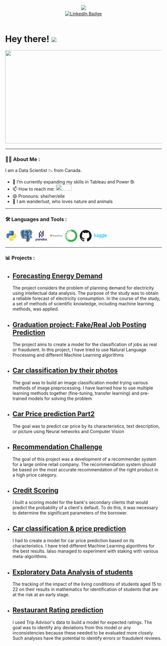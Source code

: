 <div id="header" align="center">
  <img src="https://media.giphy.com/media/paTz7UZbPfTZFRYnnB/giphy.gif" width="100"/>
</div>
<div id="badges" align="center">
  <a href="https://www.linkedin.com/in/palina-rudakova/">
  <img src="https://img.shields.io/badge/LinkedIn-blue?style=for-the-badge&logo=linkedin&logoColor=white" alt="LinkedIn Badge"/>
      </a>
</div>
<div id="badges" align="center">
<img src="https://komarev.com/ghpvc/?username=Polinia&style=flat-square&color=blue" alt=""/>
    </a>
</div>
<h1>
  Hey there!
  <img src="https://media.giphy.com/media/hvRJCLFzcasrR4ia7z/giphy.gif" width="30px"/>
</h1>

<div align="center">
  <img src="https://media.giphy.com/media/l46Cy1rHbQ92uuLXa/giphy.gif" width="600" height="300"/>
</div>
  
  ---
  
### :woman_technologist: About Me :
  
  I am a Data Scientist :chart_with_downwards_trend: from Canada.
  
- 🌱 I’m currently expanding my skills in Tableau and Power Bi
- 📫 How to reach me: <a href="mailto:fedosovapolina@gmail.com?"><img src="https://img.shields.io/badge/gmail-%23DD0031.svg?&style=for-the-badge&logo=gmail&logoColor=white" width="50" height="20"/></a>
- 😄 Pronouns: she/her/elle
- :green_heart: I am wanderlust, who loves nature and animals

---

### :hammer_and_wrench: Languages and Tools :
<div>
  <img src="https://github.com/devicons/devicon/blob/master/icons/python/python-original.svg" title="python" alt="python" width="40" height="40"/>&nbsp;
 <img src="https://github.com/devicons/devicon/blob/master/icons/postgresql/postgresql-original.svg" title="postgresql" alt="postgresql" width="40" height="40"/>&nbsp;
     <img src="https://raw.githubusercontent.com/devicons/devicon/1119b9f84c0290e0f0b38982099a2bd027a48bf1/icons/pandas/pandas-original-wordmark.svg" title="pandas" alt="pandas" width="40" height="40"/>&nbsp;
     <img src="https://raw.githubusercontent.com/devicons/devicon/1119b9f84c0290e0f0b38982099a2bd027a48bf1/icons/tensorflow/tensorflow-original-wordmark.svg" title="tensorflow" alt="tensorflow" width="40" height="40"/>&nbsp;
  <img src="https://raw.githubusercontent.com/devicons/devicon/1119b9f84c0290e0f0b38982099a2bd027a48bf1/icons/anaconda/anaconda-original.svg" title="anaconda" alt="anaconda" width="40" height="40"/>&nbsp;
   <img src="https://raw.githubusercontent.com/devicons/devicon/1119b9f84c0290e0f0b38982099a2bd027a48bf1/icons/github/github-original.svg" title="github" alt="github" width="40" height="40"/>&nbsp;
   <img src="https://github.com/devicons/devicon/blob/master/icons/kaggle/kaggle-original-wordmark.svg" title="kaggle" alt="kaggle" width="40" height="40"/>&nbsp;
<div>
  
  ---
  
### :bar_chart: Projects :

- ## [Forecasting Energy Demand](https://github.com/Polinia/projects_Portfolio/tree/main/Project:%20Forecasting%20Energy%20Demand)
  The project considers the problem of planning demand for electricity using intellectual data analysis. The purpose of the study was to obtain a reliable forecast of electricity consumption. In the course of the study, a set of methods of scientific knowledge, including machine learning methods, was applied.
- ## [Graduation project: Fake/Real Job Posting Prediction](https://github.com/Polinia/skillfactory_rds/tree/main/graduate_project)
  The project aims to create a model for the classification of jobs as real or fraudulent. In this project, I have tried to use Natural Language Processing and different Machine Learning algorithms
- ## [Car classification by their photos](https://github.com/Polinia/skillfactory_rds/tree/main/module_7)
  The goal was to build an image classification model trying various methods of image preprocessing. I have learned how to use multiple learning methods together (fine-tuning, transfer learning) and pre-trained models for solving the problem
- ## [Car Price prediction Part2](https://github.com/Polinia/skillfactory_rds/tree/main/module_8)
  The goal was to predict car price by its characteristics, text description, or picture using Neural networks and Computer Vision
- ## [Recommendation Challenge](https://github.com/Polinia/skillfactory_rds/tree/main/module_6)
  The goal of this project was a development of a recommender system for a large online retail company. The recommendation system should be based on the most accurate recommendation of the right product in a high price category.
- ## [Credit Scoring](https://github.com/Polinia/skillfactory_rds/tree/main/module_4)
  I built a scoring model for the bank's secondary clients that would predict the probability of a client's default. To do this, it was necessary to determine the significant parameters of the borrower.
- ## [Car classification & price prediction](https://github.com/Polinia/skillfactory_rds/tree/main/module_5)
  I had to create a model for car price prediction based on its characteristics. I have tried different Machine Learning algorithms for the best results. Ialso managed to experiment with staking with various meta-algorithms.
- ## [Exploratory Data Analysis of students](https://github.com/Polinia/skillfactory_rds/tree/main/module_2)
  The tracking of the impact of the living conditions of students aged 15 to 22 on their results in mathematics for identification of students that are at the risk at an early stage.
- ## [Restaurant Rating prediction](https://github.com/Polinia/skillfactory_rds/tree/main/module_3)
  I used Trip Advisor's data to build a model for expected ratings. The goal was to identify any deviations from this model or any inconsistencies because these needed to be evaluated more closely. Such analyses have the potential to identify errors or fraudulent reviews.
